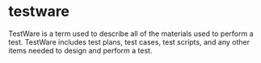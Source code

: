 # testware
TestWare is a term used to describe all of the materials used to perform a test. TestWare includes test plans, test cases, test scripts, and any other items needed to design and perform a test. 
